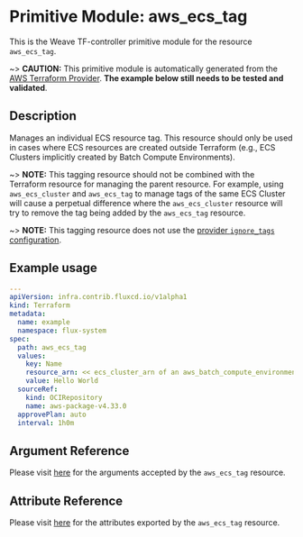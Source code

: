 
# Primitive Module: aws_ecs_tag

This is the Weave TF-controller primitive module for the resource `aws_ecs_tag`.

~> **CAUTION:** This primitive module is automatically generated from the [AWS Terraform Provider](https://registry.terraform.io/providers/hashicorp/aws/latest/docs/resources/ecs_tag). **The example below still needs to be tested and validated**.

## Description

Manages an individual ECS resource tag. This resource should only be used in cases where ECS resources are created outside Terraform (e.g., ECS Clusters implicitly created by Batch Compute Environments).

~> **NOTE:** This tagging resource should not be combined with the Terraform resource for managing the parent resource. For example, using `aws_ecs_cluster` and `aws_ecs_tag` to manage tags of the same ECS Cluster will cause a perpetual difference where the `aws_ecs_cluster` resource will try to remove the tag being added by the `aws_ecs_tag` resource.

~> **NOTE:** This tagging resource does not use the [provider `ignore_tags` configuration](/docs/providers/aws/index.html#ignore_tags).

## Example usage

```yaml
---
apiVersion: infra.contrib.fluxcd.io/v1alpha1
kind: Terraform
metadata:
  name: example
  namespace: flux-system
spec:
  path: aws_ecs_tag
  values:
    key: Name
    resource_arn: << ecs_cluster_arn of an aws_batch_compute_environment >>
    value: Hello World
  sourceRef:
    kind: OCIRepository
    name: aws-package-v4.33.0
  approvePlan: auto
  interval: 1h0m
```

## Argument Reference

Please visit [here](https://registry.terraform.io/providers/hashicorp/aws/latest/docs/resources/ecs_tag#argument-reference) for the arguments accepted by the `aws_ecs_tag` resource.

## Attribute Reference

Please visit [here](https://registry.terraform.io/providers/hashicorp/aws/latest/docs/resources/ecs_tag#attributes-reference) for the attributes exported by the `aws_ecs_tag` resource.
